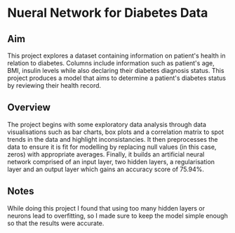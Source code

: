 # Nueral Network for Diabetes Data

## Aim
This project explores a dataset containing information on patient's health in relation to diabetes. Columns include information such as patient's age, BMI, insulin levels while also declaring their diabetes diagnosis status. This project produces a model that aims to determine a patient's diabetes status by reviewing their health record.

## Overview
The project begins with some exploratory data analysis through data visualisations such as bar charts, box plots and a correlation matrix to spot trends in the data and highlight inconsistancies. It then preprocesses the data to ensure it is fit for modelling by replacing null values (in this case, zeros) with appropriate averages. Finally, it builds an artificial neural network comprised of an input layer, two hidden layers, a regularisation layer and an output layer which gains an accuracy score of 75.94%.

## Notes
While doing this project I found that using too many hidden layers or neurons lead to overfitting, so I made sure to keep the model simple enough so that the results were accurate.
